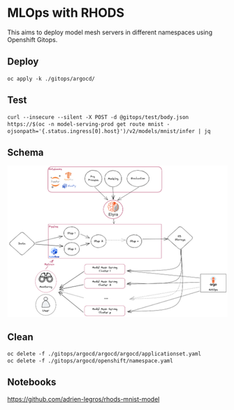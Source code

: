 # MLOps with RHODS

This aims to deploy model mesh servers in different namespaces using Openshift Gitops.

## Deploy

```shell
oc apply -k ./gitops/argocd/
```

## Test

```shell
curl --insecure --silent -X POST -d @gitops/test/body.json https://$(oc -n model-serving-prod get route mnist -ojsonpath='{.status.ingress[0].host}')/v2/models/mnist/infer | jq
```

## Schema

![mlops](./docs/mlops.png)

## Clean

```shell
oc delete -f ./gitops/argocd/argocd/argocd/applicationset.yaml
oc delete -f ./gitops/argocd/openshift/namespace.yaml
```

## Notebooks

https://github.com/adrien-legros/rhods-mnist-model